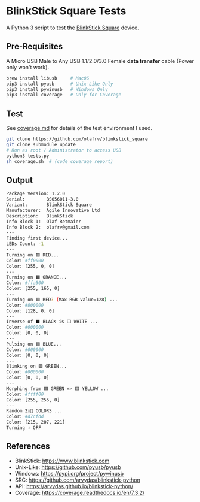 # BlinkStick Square Tests

A Python 3 script to test the [BlinkStick Square](https://www.blinkstick.com/products/blinkstick-square) device.

## Pre-Requisites

A Micro USB Male to Any USB 1.1/2.0/3.0 Female **data transfer** cable (Power only won't work).

```bash
brew install libusb     # MacOS
pip3 install pyusb      # Unix-Like Only
pip3 install pywinusb   # Windows Only
pip3 install coverage   # Only for Coverage
```

## Test

See [coverage.md](coverage.md) for details of the test environment I used.

```bash
git clone https://github.com/olafrv/blinkstick_square
git clone submodule update 
# Run as root / Administrator to access USB
python3 tests.py  
sh coverage.sh  # (code coverage report)
```

## Output

```bash
Package Version: 1.2.0
Serial:        BS056011-3.0
Variant:       BlinkStick Square
Manufacturer:  Agile Innovative Ltd
Description:   BlinkStick
Info Block 1:  Olaf Retmaier
Info Block 2:  olafrv@gmail.com
---
Finding first device...
LEDs Count: -1
---
Turning on 🟥 RED...
Color: #ff0000
Color: [255, 0, 0]
---
Turning on 🟧 ORANGE...
Color: #ffa500
Color: [255, 165, 0]
---
Turning on 🟥 RED? (Max RGB Value=128) ...
Color: #800000
Color: [128, 0, 0]
---
Inverse of ⬛ BLACK is ⬜ WHITE ...
Color: #000000
Color: [0, 0, 0]
---
Pulsing on 🟦 BLUE...
Color: #000000
Color: [0, 0, 0]
---
Blinking on 🟩 GREEN...
Color: #000000
Color: [0, 0, 0]
---
Morphing from 🟦 GREEN => 🟨 YELLOW ...
Color: #ffff00
Color: [255, 255, 0]
---
Random 2x🎁 COLORS ...
Color: #d7cfdd
Color: [215, 207, 221]
Turning ⬇️ OFF
```

## References

* BlinkStick: https://www.blinkstick.com
* Unix-Like: https://github.com/pyusb/pyusb
* Windows: https://pypi.org/project/pywinusb
* SRC: https://github.com/arvydas/blinkstick-python
* API: https://arvydas.github.io/blinkstick-python/
* Coverage: https://coverage.readthedocs.io/en/7.3.2/
